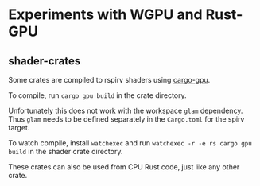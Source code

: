 # Experiments with WGPU and Rust-GPU

## shader-crates

Some crates are compiled to rspirv shaders using [cargo-gpu](https://github.com/Rust-GPU/cargo-gpu).

To compile, run `cargo gpu build` in the crate directory.

Unfortunately this does not work with the workspace `glam` dependency. Thus
`glam` needs to be defined separately in the `Cargo.toml` for the spirv target.

To watch compile, install `watchexec` and run `watchexec -r -e rs cargo gpu build` in the shader crate directory.

These crates can also be used from CPU Rust code, just like any other crate.
